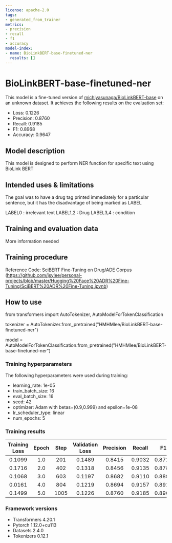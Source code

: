```yaml
---
license: apache-2.0
tags:
- generated_from_trainer
metrics:
- precision
- recall
- f1
- accuracy
model-index:
- name: BioLinkBERT-base-finetuned-ner
  results: []
---
```


<!-- This model card has been generated automatically according to the information the Trainer had access to. You
should probably proofread and complete it, then remove this comment. -->

# BioLinkBERT-base-finetuned-ner

This model is a fine-tuned version of [michiyasunaga/BioLinkBERT-base](https://huggingface.co/michiyasunaga/BioLinkBERT-base) on an unknown dataset.
It achieves the following results on the evaluation set:
- Loss: 0.1226
- Precision: 0.8760
- Recall: 0.9185
- F1: 0.8968
- Accuracy: 0.9647

## Model description

This model is designed to perform NER function for specific text using BioLink BERT

## Intended uses & limitations

The goal was to have a drug tag printed immediately for a particular sentence, but it has the disadvantage of being marked as LABEL

LABEL0 : irrelevant text
LABEL1,2 : Drug
LABEL3,4 : condition

## Training and evaluation data

More information needed

## Training procedure

Reference Code: SciBERT Fine-Tuning on Drug/ADE Corpus (https://github.com/jsylee/personal-projects/blob/master/Hugging%20Face%20ADR%20Fine-Tuning/SciBERT%20ADR%20Fine-Tuning.ipynb) 

## How to use

from transformers import AutoTokenizer, AutoModelForTokenClassification

tokenizer = AutoTokenizer.from_pretrained("HMHMlee/BioLinkBERT-base-finetuned-ner")

model = AutoModelForTokenClassification.from_pretrained("HMHMlee/BioLinkBERT-base-finetuned-ner")

### Training hyperparameters

The following hyperparameters were used during training:
- learning_rate: 1e-05
- train_batch_size: 16
- eval_batch_size: 16
- seed: 42
- optimizer: Adam with betas=(0.9,0.999) and epsilon=1e-08
- lr_scheduler_type: linear
- num_epochs: 5

### Training results

| Training Loss | Epoch | Step | Validation Loss | Precision | Recall | F1     | Accuracy |
|:-------------:|:-----:|:----:|:---------------:|:---------:|:------:|:------:|:--------:|
| 0.1099        | 1.0   | 201  | 0.1489          | 0.8415    | 0.9032 | 0.8713 | 0.9566   |
| 0.1716        | 2.0   | 402  | 0.1318          | 0.8456    | 0.9135 | 0.8782 | 0.9597   |
| 0.1068        | 3.0   | 603  | 0.1197          | 0.8682    | 0.9110 | 0.8891 | 0.9641   |
| 0.0161        | 4.0   | 804  | 0.1219          | 0.8694    | 0.9157 | 0.8919 | 0.9639   |
| 0.1499        | 5.0   | 1005 | 0.1226          | 0.8760    | 0.9185 | 0.8968 | 0.9647   |


### Framework versions

- Transformers 4.20.1
- Pytorch 1.12.0+cu113
- Datasets 2.4.0
- Tokenizers 0.12.1
